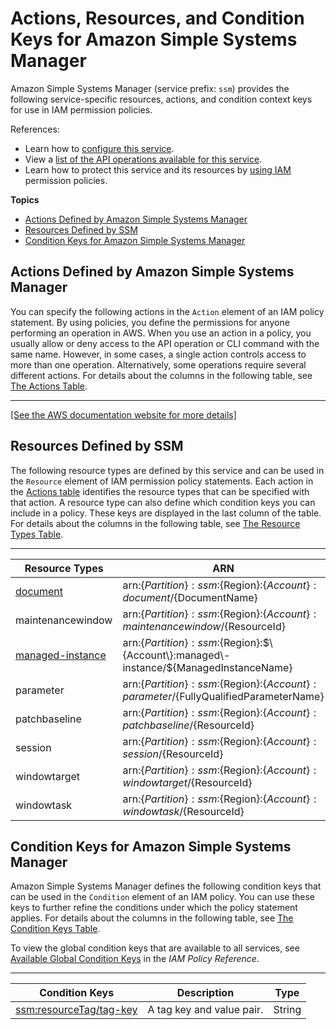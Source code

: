 # Actions, Resources, and Condition Keys for Amazon Simple Systems Manager<a name="list_amazonsimplesystemsmanager"></a>

Amazon Simple Systems Manager \(service prefix: `ssm`\) provides the following service\-specific resources, actions, and condition context keys for use in IAM permission policies\.

References:
+ Learn how to [configure this service](http://docs.aws.amazon.com/systems-manager/latest/userguide/)\.
+ View a [list of the API operations available for this service](http://docs.aws.amazon.com/systems-manager/latest/APIReference/)\.
+ Learn how to protect this service and its resources by [using IAM](http://docs.aws.amazon.com/systems-manager/latest/userguide/sysman-configuring-access-iam-create.html) permission policies\.

**Topics**
+ [Actions Defined by Amazon Simple Systems Manager](#amazonsimplesystemsmanager-actions-as-permissions)
+ [Resources Defined by SSM](#amazonsimplesystemsmanager-resources-for-iam-policies)
+ [Condition Keys for Amazon Simple Systems Manager](#amazonsimplesystemsmanager-policy-keys)

## Actions Defined by Amazon Simple Systems Manager<a name="amazonsimplesystemsmanager-actions-as-permissions"></a>

You can specify the following actions in the `Action` element of an IAM policy statement\. By using policies, you define the permissions for anyone performing an operation in AWS\. When you use an action in a policy, you usually allow or deny access to the API operation or CLI command with the same name\. However, in some cases, a single action controls access to more than one operation\. Alternatively, some operations require several different actions\. For details about the columns in the following table, see [The Actions Table](reference_policies_actions-resources-contextkeys.md#actions_table)\.


****  
[\[See the AWS documentation website for more details\]](http://docs.aws.amazon.com/IAM/latest/UserGuide/list_amazonsimplesystemsmanager.html)

## Resources Defined by SSM<a name="amazonsimplesystemsmanager-resources-for-iam-policies"></a>

The following resource types are defined by this service and can be used in the `Resource` element of IAM permission policy statements\. Each action in the [Actions table](#amazonsimplesystemsmanager-actions-as-permissions) identifies the resource types that can be specified with that action\. A resource type can also define which condition keys you can include in a policy\. These keys are displayed in the last column of the table\. For details about the columns in the following table, see [The Resource Types Table](reference_policies_actions-resources-contextkeys.md#resources_table)\.


****  

| Resource Types | ARN | Condition Keys | 
| --- | --- | --- | 
|   [ document ](http://docs.aws.amazon.com/systems-manager/latest/userguide/sysman-ssm-docs.html)  |  arn:$\{Partition\}:ssm:$\{Region\}:$\{Account\}:document/$\{DocumentName\}  |  | 
|   maintenancewindow  |  arn:$\{Partition\}:ssm:$\{Region\}:$\{Account\}:maintenancewindow/$\{ResourceId\}  |  | 
|   [ managed\-instance ](http://docs.aws.amazon.com/systems-manager/latest/userguide/what-is-systems-manager.html)  |  arn:$\{Partition\}:ssm:$\{Region\}:$\{Account\}:managed\-instance/$\{ManagedInstanceName\}  |  | 
|   parameter  |  arn:$\{Partition\}:ssm:$\{Region\}:$\{Account\}:parameter/$\{FullyQualifiedParameterName\}  |   [ ssm:resourceTag/tag\-key ](#amazonsimplesystemsmanager-ssm_resourceTag_tag-key)   | 
|   patchbaseline  |  arn:$\{Partition\}:ssm:$\{Region\}:$\{Account\}:patchbaseline/$\{ResourceId\}  |  | 
|   session  |  arn:$\{Partition\}:ssm:$\{Region\}:$\{Account\}:session/$\{ResourceId\}  |  | 
|   windowtarget  |  arn:$\{Partition\}:ssm:$\{Region\}:$\{Account\}:windowtarget/$\{ResourceId\}  |  | 
|   windowtask  |  arn:$\{Partition\}:ssm:$\{Region\}:$\{Account\}:windowtask/$\{ResourceId\}  |  | 

## Condition Keys for Amazon Simple Systems Manager<a name="amazonsimplesystemsmanager-policy-keys"></a>

Amazon Simple Systems Manager defines the following condition keys that can be used in the `Condition` element of an IAM policy\. You can use these keys to further refine the conditions under which the policy statement applies\. For details about the columns in the following table, see [The Condition Keys Table](reference_policies_actions-resources-contextkeys.md#context_keys_table)\.

To view the global condition keys that are available to all services, see [Available Global Condition Keys](reference_policies_condition-keys.html#AvailableKeys) in the *IAM Policy Reference*\.


****  

| Condition Keys | Description | Type | 
| --- | --- | --- | 
|   [ ssm:resourceTag/tag\-key ](http://docs.aws.amazon.com/systems-manager/latest/userguide/sysman-rc-setting-up-cmdsec.html)  | A tag key and value pair\. | String | 